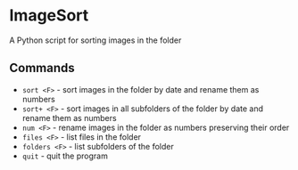 # ImageSort
A Python script for sorting images in the folder

## Commands
- `sort <F>` - sort images in the <F> folder by date and rename them as numbers
- `sort+ <F>` - sort images in all subfolders of the <F> folder by date and rename them as numbers
- `num <F>` - rename images in the <F> folder as numbers preserving their order
- `files <F>` - list files in the <F> folder
- `folders <F>` - list subfolders of the <F> folder
- `quit` - quit the program

